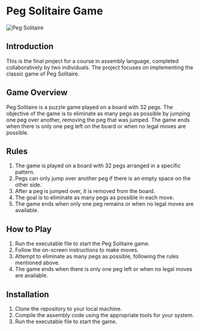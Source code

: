 # Peg Solitaire Game

![Peg Solitaire](link_to_image)

## Introduction

This is the final project for a course in assembly language, completed collaboratively by two individuals. The project focuses on implementing the classic game of Peg Solitaire.

## Game Overview

Peg Solitaire is a puzzle game played on a board with 32 pegs. The objective of the game is to eliminate as many pegs as possible by jumping one peg over another, removing the peg that was jumped. The game ends when there is only one peg left on the board or when no legal moves are possible.

## Rules

1. The game is played on a board with 32 pegs arranged in a specific pattern.
2. Pegs can only jump over another peg if there is an empty space on the other side.
3. After a peg is jumped over, it is removed from the board.
4. The goal is to eliminate as many pegs as possible in each move.
5. The game ends when only one peg remains or when no legal moves are available.

## How to Play

1. Run the executable file to start the Peg Solitaire game.
2. Follow the on-screen instructions to make moves.
3. Attempt to eliminate as many pegs as possible, following the rules mentioned above.
4. The game ends when there is only one peg left or when no legal moves are available.

## Installation

1. Clone the repository to your local machine.
2. Compile the assembly code using the appropriate tools for your system.
3. Run the executable file to start the game.


